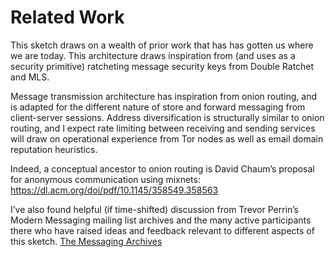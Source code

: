 # Related Work

This sketch draws on a wealth of prior work that has has gotten us where we are today. This architecture draws inspiration from (and uses as a security primitive) ratcheting message security keys from Double Ratchet and MLS.

Message transmission architecture has inspiration from onion routing, and is adapted for the different nature of store and forward messaging from client-server sessions. Address diversification is structurally similar to onion routing, and I expect rate limiting between receiving and sending services will draw on operational experience from Tor nodes as well as email domain reputation heuristics.

Indeed, a conceptual ancestor to onion routing is David Chaum’s proposal for anonymous communication using mixnets:
https://dl.acm.org/doi/pdf/10.1145/358549.358563

I’ve also found helpful (if time-shifted) discussion from Trevor Perrin’s Modern Messaging mailing list archives and the many active participants there who have raised ideas and feedback relevant to different aspects of this sketch.
[The Messaging Archives](https://moderncrypto.org/mail-archive/messaging/)
